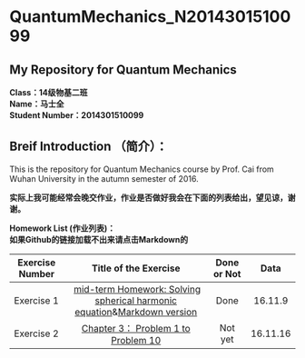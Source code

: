 # QuantumMechanics_N2014301510099
**My Repository for Quantum Mechanics**
---
 **Class：14级物基二班**  
 **Name：马士全**  
 **Student Number：2014301510099**  
 
**Breif Introduction  （简介）：**  
---
This is the repository for Quantum Mechanics course by Prof. Cai from Wuhan University in the autumn semester of 2016.  

**实际上我可能经常会晚交作业，作业是否做好我会在下面的列表给出，望见谅，谢谢。**  

**Homework List   (作业列表)：**   
**如果Github的链接加载不出来请点击Markdown的**

| Exercise Number |  Title of the Exercise |  Done or Not | Data |  
|  ----             | :-----------:|:---:            |:-----:|
| Exercise 1 |  [mid-term Homework: Solving spherical harmonic equation](https://github.com/MQdtc/QuantumMechanics_N2014301510099/blob/master/Homework/%E6%9C%9F%E4%B8%AD%E4%BD%9C%E4%B8%9A.pdf)&[Markdown version](https://www.zybuluo.com/MQdtc/note/568833)| Done | 16.11.9 |  
| Exercise 2 |  [Chapter 3： Problem 1 to Problem 10]()| Not yet| 16.11.16 |
